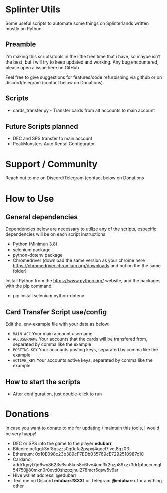 # Splinter Utils

Some useful scripts to automate some things on Splinterlands written mostly on Python

## Preamble 
I'm making this scripts/tools in the little free time that i have, so maybe isn't the best, but i will try to keep updated and working. Any bug encountered, please open a issue here on GitHub 

Feel free to give suggestions for features/code refurbishing via github or on discord/telegram (contact below on Donations).

## Scripts
- cards_transfer.py - Transfer cards from alt accounts to main account

## Future Scripts planned
- DEC and SPS transfer to main account
- PeakMonsters Auto Rental Configurator

# Support / Community

Reach out to me on Discord/Telegram (contact below on Donations

# How to Use 

## General dependencies
Dependencies below are necessary to utilize any of the scripts, especific dependencies will be on each script instructions

- Python (Minimun 3.8)
- selenium package
- python-dotenv package
- Chromedriver (download the same version as your chrome here https://chromedriver.chromium.org/downloads and put on the the same folder)

Install Python from the https://www.python.org/ website, and the packages with the pip command:
- pip install selenium python-dotenv

## Card Transfer Script use/config
Edit the .env-example file with your data as below:

- `MAIN_ACC` Your main account username
- `ACCUSERNAME` Your accounts that the cards will be transfered from, separated by comma like the example
- `POSTING_KEY` Your accounts posting keys, separated by comma like the example
- `ACTIVE_KEY` Your accounts active keys, separated by comma like the example

## How to start the scripts
- After configuration, just double-click to run

# Donations

In case you want to donate to me for updating / maintain this tools, I would be very happy!

- DEC or SPS into the game to the player **edubarr**
- Bitcoin: bc1qqk3nf8qszzs0q0efa2pspxj4qqcl7jvct8qz03
- Ethereum: 0x10E098c23b389cF7EDb035769cE7292510987c1C
- Cardano: addr1qyyt7jd6wy8623s6sn8kus8c6tve4um3k2nzp89xzx3drfpfaccumgl54750jj80mkn0r0evd0shzpzjnul278mcr5qsw5v6ar 
- Hive wallet address: @edubarr
- Text me on Discord **edubarr#8331** or Telegram **@edubarrx** for anything other

```
